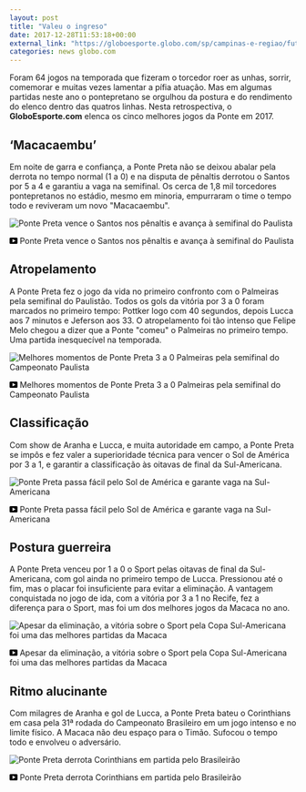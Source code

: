 ```yaml
---
layout: post
title: "Valeu o ingreso"
date: 2017-12-28T11:53:18+00:00
external_link: "https://globoesporte.globo.com/sp/campinas-e-regiao/futebol/times/ponte-preta/noticia/retrospectiva-as-cinco-melhores-partidas-da-ponte-preta-em-2017.ghtml"
categories: news globo.com
---
```

 
 
 

 
 
 
 

Foram 64 jogos na temporada que fizeram o torcedor roer as unhas, sorrir, comemorar e muitas vezes lamentar a pífia atuação. Mas em algumas partidas neste ano o pontepretano se orgulhou da postura e do rendimento do elenco dentro das quatros linhas. Nesta retrospectiva, o **GloboEsporte.com** elenca os cinco melhores jogos da Ponte em 2017.

 
 
 

## ‘Macacaembu’

 
 
 

Em noite de garra e confiança, a Ponte Preta não se deixou abalar pela derrota no tempo normal (1 a 0) e na disputa de pênaltis derrotou o Santos por 5 a 4 e garantiu a vaga na semifinal. Os cerca de 1,8 mil torcedores pontepretanos no estádio, mesmo em minoria, empurraram o time o tempo todo e reviveram um novo "Macacaembu".

 
 
 
 <meta itemprop="name" content="Ponte Preta vence o Santos nos pênaltis e avança à semifinal do Paulista"> <meta itemprop="thumbnailUrl" content="https://s02.video.glbimg.com/x720/5793457.jpg"> <meta itemprop="datePublished" content="2017-12-23T12:47:36.238Z"> <meta itemprop="uploadDate" content="2017-12-23T12:47:36.238Z"> 

 

 
  ![Ponte Preta vence o Santos nos pênaltis e avança à semifinal do Paulista](https://s02.video.glbimg.com/x720/5793457.jpg "Ponte Preta vence o Santos nos pênaltis e avança à semifinal do Paulista") 
 
 
 

_<svg xmlns="http://www.w3.org/2000/svg" width="14px" height="11px" viewbox="0 0 14 11"><path d="M14,9.16666667 C14,10.175 13.19,11 12.2,11 L1.8,11 C0.81,11 0,10.175 0,9.16666667 L0,1.83333333 C0,0.825 0.81,0 1.8,0 L12.2,0 C13.19,0 14,0.825 14,1.83333333 L14,9.16666667 Z M10.6,5.5 L5.2,2.5025 L5.2,8.48833333 L10.6,5.5 L10.6,5.5 Z" id="Shape"></path></svg>_ Ponte Preta vence o Santos nos pênaltis e avança à semifinal do Paulista

 
 
 
 

## Atropelamento 

 
 
 

A Ponte Preta fez o jogo da vida no primeiro confronto com o Palmeiras pela semifinal do Paulistão. Todos os gols da vitória por 3 a 0 foram marcados no primeiro tempo: Pottker logo com 40 segundos, depois Lucca aos 7 minutos e Jeferson aos 33. O atropelamento foi tão intenso que Felipe Melo chegou a dizer que a Ponte "comeu" o Palmeiras no primeiro tempo. Uma partida inesquecível na temporada.

 
 
 
 <meta itemprop="name" content="Melhores momentos de Ponte Preta 3 a 0 Palmeiras pela semifinal do Campeonato Paulista"> <meta itemprop="thumbnailUrl" content="https://s04.video.glbimg.com/x720/5805971.jpg"> <meta itemprop="datePublished" content="2017-12-23T12:47:36.238Z"> <meta itemprop="uploadDate" content="2017-12-23T12:47:36.238Z"> 

 

 
  ![Melhores momentos de Ponte Preta 3 a 0 Palmeiras pela semifinal do Campeonato Paulista](https://s04.video.glbimg.com/x720/5805971.jpg "Melhores momentos de Ponte Preta 3 a 0 Palmeiras pela semifinal do Campeonato Paulista") 
 
 
 

_<svg xmlns="http://www.w3.org/2000/svg" width="14px" height="11px" viewbox="0 0 14 11"><path d="M14,9.16666667 C14,10.175 13.19,11 12.2,11 L1.8,11 C0.81,11 0,10.175 0,9.16666667 L0,1.83333333 C0,0.825 0.81,0 1.8,0 L12.2,0 C13.19,0 14,0.825 14,1.83333333 L14,9.16666667 Z M10.6,5.5 L5.2,2.5025 L5.2,8.48833333 L10.6,5.5 L10.6,5.5 Z" id="Shape"></path></svg>_ Melhores momentos de Ponte Preta 3 a 0 Palmeiras pela semifinal do Campeonato Paulista

 
 
 
 

 
 
 

## Classificação

 
 
 

Com show de Aranha e Lucca, e muita autoridade em campo, a Ponte Preta se impôs e fez valer a superioridade técnica para vencer o Sol de América por 3 a 1, e garantir a classificação às oitavas de final da Sul-Americana.

 
 
 
 <meta itemprop="name" content="Ponte Preta passa fácil pelo Sol de América e garante vaga na Sul-Americana"> <meta itemprop="thumbnailUrl" content="https://s03.video.glbimg.com/x720/6036406.jpg"> <meta itemprop="datePublished" content="2017-12-23T12:47:36.238Z"> <meta itemprop="uploadDate" content="2017-12-23T12:47:36.238Z"> 

 

 
  ![Ponte Preta passa fácil pelo Sol de América e garante vaga na Sul-Americana](https://s03.video.glbimg.com/x720/6036406.jpg "Ponte Preta passa fácil pelo Sol de América e garante vaga na Sul-Americana") 
 
 
 

_<svg xmlns="http://www.w3.org/2000/svg" width="14px" height="11px" viewbox="0 0 14 11"><path d="M14,9.16666667 C14,10.175 13.19,11 12.2,11 L1.8,11 C0.81,11 0,10.175 0,9.16666667 L0,1.83333333 C0,0.825 0.81,0 1.8,0 L12.2,0 C13.19,0 14,0.825 14,1.83333333 L14,9.16666667 Z M10.6,5.5 L5.2,2.5025 L5.2,8.48833333 L10.6,5.5 L10.6,5.5 Z" id="Shape"></path></svg>_ Ponte Preta passa fácil pelo Sol de América e garante vaga na Sul-Americana

 
 
 
 

## Postura guerreira

 
 
 

A Ponte Preta venceu por 1 a 0 o Sport pelas oitavas de final da Sul-Americana, com gol ainda no primeiro tempo de Lucca. Pressionou até o fim, mas o placar foi insuficiente para evitar a eliminação. A vantagem conquistada no jogo de ida, com a vitória por 3 a 1 no Recife, fez a diferença para o Sport, mas foi um dos melhores jogos da Macaca no ano.

 
 
 
 <meta itemprop="name" content="Apesar da eliminação, a vitória sobre o Sport pela Copa Sul-Americana foi uma das melhores partidas da Macaca"> <meta itemprop="thumbnailUrl" content="https://s03.video.glbimg.com/x720/6163914.jpg"> <meta itemprop="datePublished" content="2017-12-23T12:47:36.238Z"> <meta itemprop="uploadDate" content="2017-12-23T12:47:36.238Z"> 

 

 
  ![Apesar da eliminação, a vitória sobre o Sport pela Copa Sul-Americana foi uma das melhores partidas da Macaca](https://s03.video.glbimg.com/x720/6163914.jpg "Apesar da eliminação, a vitória sobre o Sport pela Copa Sul-Americana foi uma das melhores partidas da Macaca") 
 
 
 

_<svg xmlns="http://www.w3.org/2000/svg" width="14px" height="11px" viewbox="0 0 14 11"><path d="M14,9.16666667 C14,10.175 13.19,11 12.2,11 L1.8,11 C0.81,11 0,10.175 0,9.16666667 L0,1.83333333 C0,0.825 0.81,0 1.8,0 L12.2,0 C13.19,0 14,0.825 14,1.83333333 L14,9.16666667 Z M10.6,5.5 L5.2,2.5025 L5.2,8.48833333 L10.6,5.5 L10.6,5.5 Z" id="Shape"></path></svg>_ Apesar da eliminação, a vitória sobre o Sport pela Copa Sul-Americana foi uma das melhores partidas da Macaca

 
 
 
 

 
 
 

## Ritmo alucinante

 
 
 

Com milagres de Aranha e gol de Lucca, a Ponte Preta bateu o Corinthians em casa pela 31ª rodada do Campeonato Brasileiro em um jogo intenso e no limite físico. A Macaca não deu espaço para o Timão. Sufocou o tempo todo e envolveu o adversário.

 
 
 
 
 <meta itemprop="name" content="Ponte Preta derrota Corinthians em partida pelo Brasileirão"> <meta itemprop="thumbnailUrl" content="https://s03.video.glbimg.com/x720/6252982.jpg"> <meta itemprop="datePublished" content="2017-12-23T12:47:36.238Z"> <meta itemprop="uploadDate" content="2017-12-23T12:47:36.238Z"> 

 

 
  ![Ponte Preta derrota Corinthians em partida pelo Brasileirão](https://s03.video.glbimg.com/x720/6252982.jpg "Ponte Preta derrota Corinthians em partida pelo Brasileirão") 
 
 
 

_<svg xmlns="http://www.w3.org/2000/svg" width="14px" height="11px" viewbox="0 0 14 11"><path d="M14,9.16666667 C14,10.175 13.19,11 12.2,11 L1.8,11 C0.81,11 0,10.175 0,9.16666667 L0,1.83333333 C0,0.825 0.81,0 1.8,0 L12.2,0 C13.19,0 14,0.825 14,1.83333333 L14,9.16666667 Z M10.6,5.5 L5.2,2.5025 L5.2,8.48833333 L10.6,5.5 L10.6,5.5 Z" id="Shape"></path></svg>_ Ponte Preta derrota Corinthians em partida pelo Brasileirão

 
 
 
 
